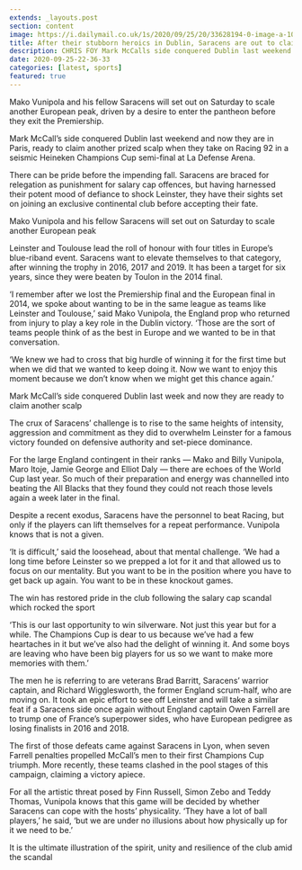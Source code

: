 ```yaml
---
extends: _layouts.post
section: content
image: https://i.dailymail.co.uk/1s/2020/09/25/20/33628194-0-image-a-10_1601060630347.jpg 
title: After their stubborn heroics in Dublin, Saracens are out to claim another shock against Racing 92 
description: CHRIS FOY Mark McCalls side conquered Dublin last weekend and now they are in Paris, ready to claim another prized scalp when they take on Racing 92 in a seismic semi-final. 
date: 2020-09-25-22-36-33 
categories: [latest, sports] 
featured: true 
--- 
```

Mako Vunipola and his fellow Saracens will set out on Saturday to scale another European peak, driven by a desire to enter the pantheon before they exit the Premiership.

Mark McCall’s side conquered Dublin last weekend and now they are in Paris, ready to claim another prized scalp when they take on Racing 92 in a seismic Heineken Champions Cup semi-final at La Defense Arena.

There can be pride before the impending fall. Saracens are braced for relegation as punishment for salary cap offences, but having harnessed their potent mood of defiance to shock Leinster, they have their sights set on joining an exclusive continental club before accepting their fate.

Mako Vunipola and his fellow Saracens will set out on Saturday to scale another European peak



Leinster and Toulouse lead the roll of honour with four titles in Europe’s blue-riband event. Saracens want to elevate themselves to that category, after winning the trophy in 2016, 2017 and 2019. It has been a target for six years, since they were beaten by Toulon in the 2014 final.

‘I remember after we lost the Premiership final and the European final in 2014, we spoke about wanting to be in the same league as teams like Leinster and Toulouse,’ said Mako Vunipola, the England prop who returned from injury to play a key role in the Dublin victory. ‘Those are the sort of teams people think of as the best in Europe and we wanted to be in that conversation.

‘We knew we had to cross that big hurdle of winning it for the first time but when we did that we wanted to keep doing it. Now we want to enjoy this moment because we don’t know when we might get this chance again.’

Mark McCall’s side conquered Dublin last week and now they are ready to claim another scalp

The crux of Saracens’ challenge is to rise to the same heights of intensity, aggression and commitment as they did to overwhelm Leinster for a famous victory founded on defensive authority and set-piece dominance.

For the large England contingent in their ranks — Mako and Billy Vunipola, Maro Itoje, Jamie George and Elliot Daly — there are echoes of the World Cup last year. So much of their preparation and energy was channelled into beating the All Blacks that they found they could not reach those levels again a week later in the final.

Despite a recent exodus, Saracens have the personnel to beat Racing, but only if the players can lift themselves for a repeat performance. Vunipola knows that is not a given.

‘It is difficult,’ said the loosehead, about that mental challenge. ‘We had a long time before Leinster so we prepped a lot for it and that allowed us to focus on our mentality. But you want to be in the position where you have to get back up again. You want to be in these knockout games.

The win has restored pride in the club following the salary cap scandal which rocked the sport

‘This is our last opportunity to win silverware. Not just this year but for a while. The Champions Cup is dear to us because we’ve had a few heartaches in it but we’ve also had the delight of winning it. And some boys are leaving who have been big players for us so we want to make more memories with them.’

The men he is referring to are veterans Brad Barritt, Saracens’ warrior captain, and Richard Wigglesworth, the former England scrum-half, who are moving on. It took an epic effort to see off Leinster and will take a similar feat if a Saracens side once again without England captain Owen Farrell are to trump one of France’s superpower sides, who have European pedigree as losing finalists in 2016 and 2018.

The first of those defeats came against Saracens in Lyon, when seven Farrell penalties propelled McCall’s men to their first Champions Cup triumph. More recently, these teams clashed in the pool stages of this campaign, claiming a victory apiece.

For all the artistic threat posed by Finn Russell, Simon Zebo and Teddy Thomas, Vunipola knows that this game will be decided by whether Saracens can cope with the hosts’ physicality. ‘They have a lot of ball players,’ he said, ‘but we are under no illusions about how physically up for it we need to be.’

It is the ultimate illustration of the spirit, unity and resilience of the club amid the scandal

